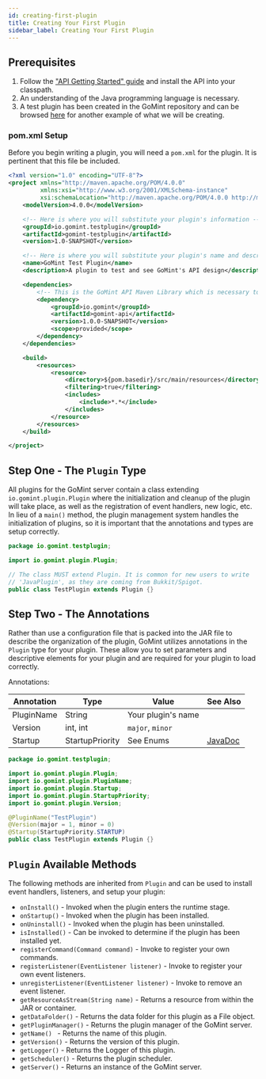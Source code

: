 ```yaml
---
id: creating-first-plugin
title: Creating Your First Plugin
sidebar_label: Creating Your First Plugin
---
```


## Prerequisites

1. Follow the ["API Getting Started" guide](/docs/api/api-getting-started) and
install the API into your classpath.
2. An understanding of the Java programming language is necessary.
3. A test plugin has been created in the GoMint repository and can be browsed [here](https://github.com/gomint/GoMint/tree/master/gomint-test-plugin/src/main/java/io/gomint/testplugin) for another example of what we will be creating.

### pom.xml Setup

Before you begin writing a plugin, you will need a ```pom.xml``` for the plugin. It is pertinent that this file be included.

```xml
<?xml version="1.0" encoding="UTF-8"?>
<project xmlns="http://maven.apache.org/POM/4.0.0"
         xmlns:xsi="http://www.w3.org/2001/XMLSchema-instance"
         xsi:schemaLocation="http://maven.apache.org/POM/4.0.0 http://maven.apache.org/xsd/maven-4.0.0.xsd">
    <modelVersion>4.0.0</modelVersion>

    <!-- Here is where you will substitute your plugin's information -->
    <groupId>io.gomint.testplugin</groupId>
    <artifactId>gomint-testplugin</artifactId>
    <version>1.0-SNAPSHOT</version>

    <!-- Here is where you will substitute your plugin's name and description -->
    <name>GoMint Test Plugin</name>
    <description>A plugin to test and see GoMint's API design</description>

    <dependencies>
        <!-- This is the GoMint API Maven Library which is necessary to create a plugin -->
        <dependency>
            <groupId>io.gomint</groupId>
            <artifactId>gomint-api</artifactId>
            <version>1.0.0-SNAPSHOT</version>
            <scope>provided</scope>
        </dependency>
    </dependencies>

    <build>
        <resources>
            <resource>
                <directory>${pom.basedir}/src/main/resources</directory>
                <filtering>true</filtering>
                <includes>
                    <include>*.*</include>
                </includes>
            </resource>
        </resources>
    </build>

</project>
```

## Step One - The ```Plugin``` Type

All plugins for the GoMint server contain a class extending ```io.gomint.plugin.Plugin```
where the initialization and cleanup of the plugin will take place, as well as the
registration of event handlers, new logic, etc. In lieu of a ```main()``` method, the plugin management system handles the initialization of plugins, so it is important that the annotations and types are setup correctly.

```java
package io.gomint.testplugin;

import io.gomint.plugin.Plugin;

// The class MUST extend Plugin. It is common for new users to write
// 'JavaPlugin', as they are coming from Bukkit/Spigot.
public class TestPlugin extends Plugin {}
```

## Step Two - The Annotations

Rather than use a configuration file that is packed into the JAR file to describe the organization of the plugin, GoMint utilizes annotations in the ```Plugin``` type for your plugin. These allow you to set parameters and descriptive elements for your plugin and are required for your plugin to load correctly.

Annotations:

| Annotation | Type            | Value                     | See Also                                                                              |
|------------|-----------------|---------------------------|---------------------------------------------------------------------------------------|
| PluginName | String          | Your plugin's name        |                                                                                       |  
| Version    | int, int        | ```major```, ```minor```  |                                                                                       |
| Startup    | StartupPriority | See Enums                 | [JavaDoc](https://janmm14.de/static/gomint/index.html?gomint.api/module-summary.html) |   

```java
package io.gomint.testplugin;

import io.gomint.plugin.Plugin;
import io.gomint.plugin.PluginName;
import io.gomint.plugin.Startup;
import io.gomint.plugin.StartupPriority;
import io.gomint.plugin.Version;

@PluginName("TestPlugin")
@Version(major = 1, minor = 0)
@Startup(StartupPriority.STARTUP)
public class TestPlugin extends Plugin {}
```

## ```Plugin``` Available Methods

The following methods are inherited from ```Plugin``` and can be used to install event handlers, listeners, and setup your plugin:

* ```onInstall()``` - Invoked when the plugin enters the runtime stage.
* ```onStartup()``` - Invoked when the plugin has been installed.
* ```onUninstall()``` - Invoked when the plugin has been uninstalled.
* ```isInstalled()``` - Can be invoked to determine if the plugin has been installed yet.
* ```registerCommand(Command command)``` - Invoke to register your own commands.
* ```registerListener(EventListener listener)``` - Invoke to register your own event listeners.
* ```unregisterListener(EventListener listener)``` - Invoke to remove an event listener.
* ```getResourceAsStream(String name)``` - Returns a resource from within the JAR or container.
* ```getDataFolder()``` - Returns the data folder for this plugin as a File object.
* ```getPluginManager()``` - Returns the plugin manager of the GoMint server.
* ```getName() ``` - Returns the name of this plugin.
* ```getVersion()``` - Returns the version of this plugin.
* ```getLogger()``` - Returns the Logger of this plugin.
* ```getScheduler()``` - Returns the plugin scheduler.
* ```getServer()``` - Returns an instance of the GoMint server.